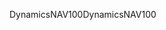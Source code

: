 <span data-ttu-id="cbfd2-101">DynamicsNAV100</span><span class="sxs-lookup"><span data-stu-id="cbfd2-101">DynamicsNAV100</span></span>